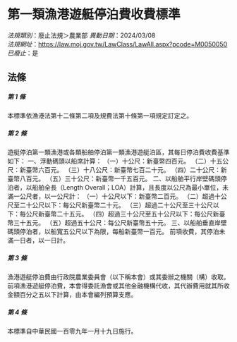 # 第一類漁港遊艇停泊費收費標準

*法規類別*：廢止法規＞農業部
*異動日期*：2024/03/08  
*法規網址*：https://law.moj.gov.tw/LawClass/LawAll.aspx?pcode=M0050050
*已廢止*：是


## 法條
##### 第 1 條
本標準依漁港法第十二條第二項及規費法第十條第一項規定訂定之。

##### 第 2 條
遊艇停泊第一類漁港或各類船舶停泊第一類漁港遊艇泊區，其每日停泊費收費基準如下：
一、浮動碼頭以船席計算：
（一）十公尺：新臺幣四百元。
（二）十五公尺：新臺幣六百元。
（三）十八公尺：新臺幣七百二十元。
（四）二十公尺：新臺幣八百元。
（五）三十公尺：新臺幣一千五百元。
二、以船舶平行岸壁碼頭停泊者，以船舶全長（Length Overall；LOA）計算，且長度以公尺為最小單位，未滿一公尺者，以一公尺計：
（一）十公尺以下：新臺幣二百元。
（二）超過十公尺至二十公尺以下：每公尺新臺幣二十元。
（三）超過二十公尺至三十公尺以下：每公尺新臺幣二十五元。
（四）超過三十公尺至五十公尺以下：每公尺新臺幣三十五元。
（五）超過五十公尺：每公尺新臺幣五十元。
三、以船舶垂直岸壁碼頭停泊者，以船寬五公尺以下為限，每船新臺幣一百元。
前項收費，其停泊未滿一日者，以一日計。

##### 第 3 條
漁港遊艇停泊費由行政院農業委員會（以下稱本會）或其委辦之機關（構）收取。
前項漁港遊艇停泊費，本會得委託漁會或其他金融機構代收，其代辦費用就其所收金額百分之五以下計算，由本會編列預算支應。

##### 第 4 條
本標準自中華民國一百零九年一月十九日施行。


